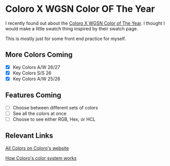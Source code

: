 # Coloro X WGSN Color OF The Year

I recently found out about the [Coloro X WGSN Color of The Year](https://coloro.com/key-colors#KeyColors-A/W-26/27). I thought I would make a little swatch thing inspired by their swatch page.

This is mostly just for some front end practice for myself.

## More Colors Coming

- [x] Key Colors A/W 26/27
- [x] Key Colors S/S 26
- [x] Key Colors A/W 25/26

## Features Coming

- [ ] Choose between different sets of colors
- [ ] See all the colors at once
- [ ] Choose to see either RGB, Hex, or HCL

## Relevant Links

[All Colors on Coloro's website](https://coloro.com/key-colors#KeyColors-A/W-26/27)

[How Coloro's color system works](https://coloro.com/the-coloro-system)
